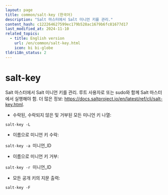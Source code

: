 ```yaml
---
layout: page
title: common/salt-key (한국어)
description: "Salt 마스터에서 Salt 미니언 키를 관리."
content_hash: c122264627599ec179b528ac1679b6fc81677d17
last_modified_at: 2024-11-10
related_topics:
  - title: English version
    url: /en/common/salt-key.html
    icon: bi bi-globe
tldri18n_status: 2
---
```

# salt-key

Salt 마스터에서 Salt 미니언 키를 관리.
루트 사용자로 또는 sudo와 함께 Salt 마스터에서 실행해야 함.
더 많은 정보: <https://docs.saltproject.io/en/latest/ref/cli/salt-key.html>.

- 수락된, 수락되지 않은 및 거부된 모든 미니언 키 나열:

`salt-key -L`

- 이름으로 미니언 키 수락:

`salt-key -a `<span class="tldr-var badge badge-pill bg-dark-lm bg-white-dm text-white-lm text-dark-dm font-weight-bold">미니언_ID</span>

- 이름으로 미니언 키 거부:

`salt-key -r `<span class="tldr-var badge badge-pill bg-dark-lm bg-white-dm text-white-lm text-dark-dm font-weight-bold">미니언_ID</span>

- 모든 공개 키의 지문 출력:

`salt-key -F`
